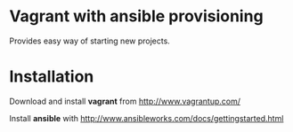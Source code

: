 Vagrant with ansible provisioning
=======
Provides easy way of starting new projects.


Installation
======
Download and install **vagrant** from http://www.vagrantup.com/

Install **ansible** with http://www.ansibleworks.com/docs/gettingstarted.html



